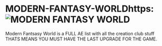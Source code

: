 # MODERN-FANTASY-WORLDhttps:![MODERN FANTASY WORLD](://user-images.githubusercontent.com/112035847/187307916-db92b79d-5c4e-4d86-8c06-f93c0be4a5b7.jpg)

Modern Fantsasy World is a FULL AE list with all the creation club stuff THATS MEANS YOU MUST HAVE THE LAST UPGRADE FOR THE GAME.




